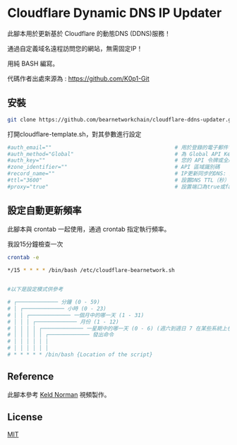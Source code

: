 # Cloudflare Dynamic DNS IP Updater


此腳本用於更新基於 Cloudflare 的動態DNS (DDNS)服務！ 

通過自定義域名遠程訪問您的網站，無需固定IP！ 

用純 BASH 編寫。

代碼作者出處來源為 : https://github.com/K0p1-Git


## 安裝

```bash
git clone https://github.com/bearnetworkchain/cloudflare-ddns-updater.git
```

打開cloudflare-template.sh，對其參數進行設定

```bash
#auth_email=""                                       # 用於登錄的電子郵件'https://dash.cloudflare.com'
#auth_method="Global"                                # 為 Global API Key 設置為 "global" 或為 Scoped API Token 設置為 "token"
#auth_key=""                                         # 您的 API 令牌或全局 API 密鑰
#zone_identifier=""                                  # API 區域識別碼
#record_name=""                                      # IP更新同步的DNS: 這邊填入您的域名
#ttl="3600"                                          # 設置DNS TTL（秒）
#proxy="true"                                        # 設置端口為true或false
```

## 設定自動更新頻率

此腳本與 crontab 一起使用，通過 crontab 指定執行頻率。

我設15分鐘檢查一次


```bash
crontab -e
 
*/15 * * * * /bin/bash /etc/cloudflare-bearnetwork.sh
```  

```bash

#以下是設定模式供參考

# ┌───────────── 分鐘 (0 - 59)
# │ ┌───────────── 小時 (0 - 23)
# │ │ ┌───────────── 一個月中的哪一天 (1 - 31)
# │ │ │ ┌───────────── 月份 (1 - 12)
# │ │ │ │ ┌───────────── 一星期中的哪一天 (0 - 6) (週六到週日 7 在某些系統上也是周日)
# │ │ │ │ │ ┌───────────── 發出命令                              
# │ │ │ │ │ │
# │ │ │ │ │ │
# * * * * * /bin/bash {Location of the script}
``` 



## Reference
此腳本參考 [Keld Norman](https://www.youtube.com/watch?v=vSIBkH7sxos) 視頻製作。

## License
[MIT](https://github.com/K0p1-Git/cloudflare-ddns-updater/blob/main/LICENSE)
